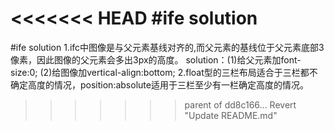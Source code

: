 <<<<<<< HEAD
#ife solution
=======
#ife solution
1.ifc中图像是与父元素基线对齐的,而父元素的基线位于父元素底部3像素，因此图像的父元素会多出3px的高度。
solution：(1)给父元素加font-size:0;
           (2)给图像加vertical-align:bottom;
2.float型的三栏布局适合于三栏都不确定高度的情况，position:absolute适用于三栏至少有一栏确定高度的情况。

>>>>>>> parent of dd8c166... Revert "Update README.md"
